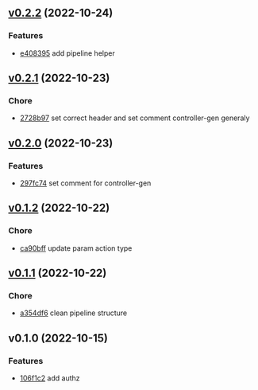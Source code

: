 
<a name="v0.2.2"></a>
## [v0.2.2](https://github.com/w6d-io/apis/compare/v0.2.1...v0.2.2) (2022-10-24)

### Features

* [e408395](https://github.com/w6d-io/apis/commit/e40839586e7c8da63b10d6ddfc0444d3b0ff66ab) add pipeline helper


<a name="v0.2.1"></a>
## [v0.2.1](https://github.com/w6d-io/apis/compare/v0.2.0...v0.2.1) (2022-10-23)

### Chore

* [2728b97](https://github.com/w6d-io/apis/commit/2728b978b7f69a9f1ff3028d77f1843e6bffd434) set correct header and set comment controller-gen generaly


<a name="v0.2.0"></a>
## [v0.2.0](https://github.com/w6d-io/apis/compare/v0.1.2...v0.2.0) (2022-10-23)

### Features

* [297fc74](https://github.com/w6d-io/apis/commit/297fc7419b3a9130ef73718a2cd72e18e72cedfd) set comment for controller-gen


<a name="v0.1.2"></a>
## [v0.1.2](https://github.com/w6d-io/apis/compare/v0.1.1...v0.1.2) (2022-10-22)

### Chore

* [ca90bff](https://github.com/w6d-io/apis/commit/ca90bffca6961c74417eca8760aff6f96b303517) update param action type


<a name="v0.1.1"></a>
## [v0.1.1](https://github.com/w6d-io/apis/compare/v0.1.0...v0.1.1) (2022-10-22)

### Chore

* [a354df6](https://github.com/w6d-io/apis/commit/a354df67622286ab6fa15820b10d73ff528ad249) clean pipeline structure


<a name="v0.1.0"></a>
## v0.1.0 (2022-10-15)

### Features

* [106f1c2](https://github.com/w6d-io/apis/commit/106f1c2ca69e849f476d817ff4277dc6974cd1ae) add authz

